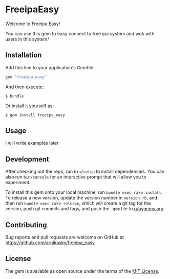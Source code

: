 # FreeipaEasy

Welcome to Freeipa Easy! 

You can use this gem to easy connect to free ipa system and wok with users in this system/

## Installation

Add this line to your application's Gemfile:

```ruby
gem 'freeipa_easy'
```

And then execute:

    $ bundle

Or install it yourself as:

    $ gem install freeipa_easy

## Usage

I will write examples later

## Development

After checking out the repo, run `bin/setup` to install dependencies. You can also run `bin/console` for an interactive prompt that will allow you to experiment.

To install this gem onto your local machine, run `bundle exec rake install`. To release a new version, update the version number in `version.rb`, and then run `bundle exec rake release`, which will create a git tag for the version, push git commits and tags, and push the `.gem` file to [rubygems.org](https://rubygems.org).

## Contributing

Bug reports and pull requests are welcome on GitHub at https://github.com/arnikasky/freeipa_easy.


## License

The gem is available as open source under the terms of the [MIT License](http://opensource.org/licenses/MIT).

